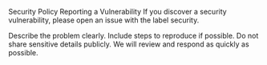 Security Policy
Reporting a Vulnerability
If you discover a security vulnerability, please open an issue with the label security.

Describe the problem clearly.
Include steps to reproduce if possible.
Do not share sensitive details publicly.
We will review and respond as quickly as possible.
